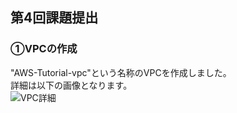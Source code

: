 ## 第4回課題提出  
### ①VPCの作成  
"AWS-Tutorial-vpc"という名称のVPCを作成しました。  
詳細は以下の画像となります。  
![VPC詳細](AWS_4_repository/画像/VPC詳細.jpg)
